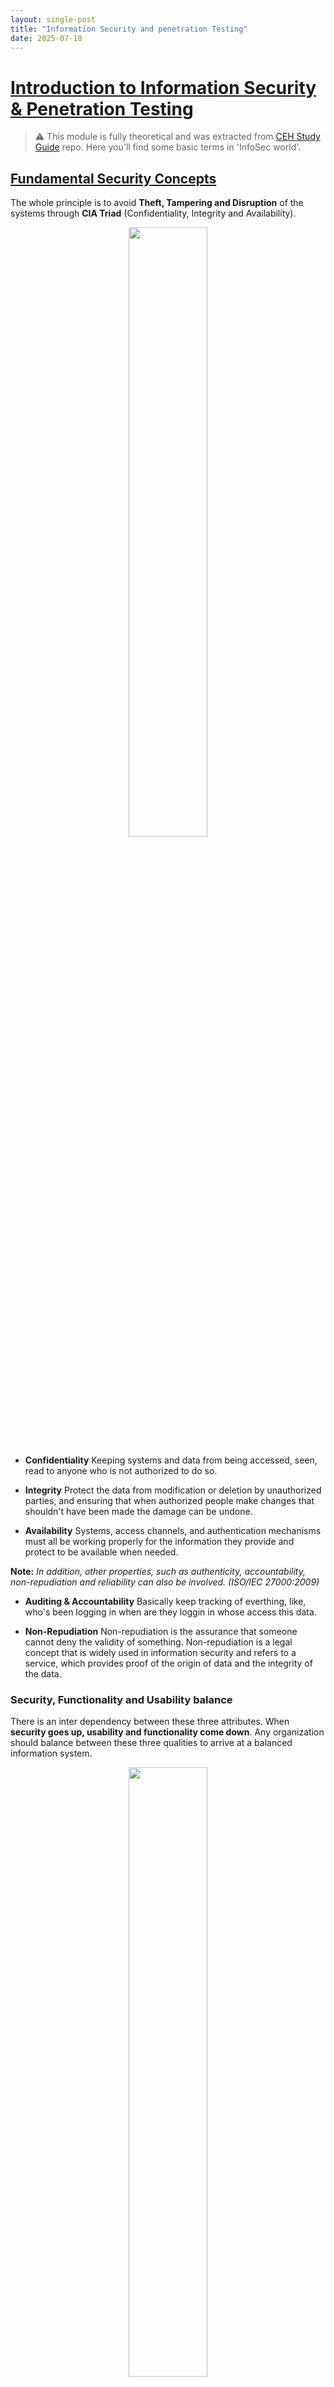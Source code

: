 ```yaml
---
layout: single-post
title: "Information Security and penetration Testing"
date: 2025-07-18
---
```

# <u>Introduction to Information Security & Penetration Testing</u>

> ⚠️ This module is fully theoretical and was extracted from [CEH Study Guide](https://github.com/Samsar4/CEH-v10-Study-Guide/) repo. Here you'll find some basic terms in 'InfoSec world'.


## <u> Fundamental Security Concepts </u>
The whole principle is to avoid **Theft, Tampering and Disruption** of the systems through **CIA Triad** (Confidentiality, Integrity and Availability).

<p align="center">
<img width="50%" src="https://i.ytimg.com/vi/AJTJN4wDBM8/hqdefault.jpg">
</p>

- **Confidentiality**
Keeping systems and data from being accessed, seen, read to anyone who is not authorized to do so.

- **Integrity**
Protect the data from modification or deletion by unauthorized parties, and ensuring that when authorized people make changes that shouldn't have been made the damage can be undone.

- **Availability**
Systems, access channels, and authentication mechanisms must all be working properly for the information they provide and protect to be available when needed.

**Note:** *In addition, other properties, such as authenticity, accountability, non-repudiation and reliability can also be involved. (ISO/IEC 27000:2009)*

- **Auditing & Accountability**
Basically keep tracking of everthing, like, who's been logging in when are they loggin in whose access this data.

- **Non-Repudiation**
Non-repudiation is the assurance that someone cannot deny the validity of something. Non-repudiation is a legal concept that is widely used in information security and refers to a service, which provides proof of the origin of data and the integrity of the data.

### **Security, Functionality and Usability balance**

There is an inter dependency between these three attributes. When **security goes up, usability and functionality come down**. Any organization should balance between these three qualities to arrive at a balanced information system.

<p align="center">
<img width="50%" src="https://gist.githubusercontent.com/Samsar4/62886aac358c3d484a0ec17e8eb11266/raw/f14455ed4def635e1bc93b85657f43dbbf4a3127/triad2.png">
</p>

## <u>Types of Hackers</u>

<p align="center">
<img width="50%" src="https://www.simplilearn.com/ice9/free_resources_article_thumb/types-hacker.JPG">
</p>

> - **Black Hat** - Hackers that seek to perform malicious activities.
> - **Gray Hat** - Hackers that perform good or bad activities but do not have the permission of the organization they are hacking against.
> - **White Hat** - Ethical hackers; They use their skills to improve security by exposing vulnerabilities before malicious hackers.

**Script Kiddie / Skiddies** - Unskilled individual who uses malicious scripts or programs, such as a web shell, developed by others to attack computer systems and networks and deface websites. 

**State-Sponsored Hacker** - Hacker that is hired by a government or entity related.

**Hacktivist** - Someone who hacks for a cause; political agenda.

**Suicide Hackers** - Are hackers that are not afraid of going jail or facing any sort of punishment; hack to get the job done.

**Cyberterrorist** - Motivated by religious or political beliefs to create fear or disruption.

## <u>Hacking Vocabulary</u>

- **Hack value** - Perceived value or worth of a target as seen by the attacker.
- **Vulnerability** - A system flaw, weakness on the system (on design, implementation etc).
- **Threat** - Exploits a vulnerability.
- **Exploit** - Exploits are a way of gaining access to a system through a security flaw and taking advantage of the flaw for their benefit.
- **Payload** - Component of an attack; is the part of the private user text which could also contain malware such as worms or viruses which performs the malicious action; deleting data, sending spam or encrypting data.
- **Zero-day attack** - Attack that occurs before a vendor knows or is able to patch a flaw.
- **Daisy Chaining / Pivotting** - It involves gaining access to a network and /or computer and then using the same information to gain access to multiple networks and computers that contains desirable information. 
- **Doxxing** - Publishing PII about an individual usually with a malicious intent.
- **Enterprise Information Security Architecture** (EISA) - determines the structure and behavior of organization's information systems through processes, requirements, principles and models.

## <u> Threat Categories </u>
* **Network Threats**
  - Information gathering
  - Sniffing and eavesdropping
  - DNS/ARP Poisoning
  - MITM (Man-in-the-Middle Attack)
  - DoS/DDoS
  - Password-based attacks
  - Firewall and IDS attack
  - Session Hijacking

* **Host Threats**
  - Password cracking
  - Malware attacks
  - Footprinting
  - Profiling
  - Arbitrary code execution
  - Backdoor access
  - Privilege Escalation
  - Code Execution

* **Application Threats**
  - Injection Attacks
  - Improper data/input validation
  - Improper error handling and exeception management
  - Hidden-field manipulation
  - Broken session management
  - Cryptography issues
  - SQL injection
  - Phishing
  - Buffer Overflow
  - Information disclosure
  - Security Misconfigurations

## <u> Attack Vectors </u>
*Path by which a hacker can gain access to a host in order to deliver a payload or malicious outcome*

- **APT - Advanced Persistent Threats**
  - An advanced persistent threat is a stealthy threat actor, typically a nation state or state-sponsored group, which gains unauthorized access to a computer network and remains undetected for an extended period; Typically uses zero day attacks.
- **Cloud computing / Cloud based technologies**
  - Flaw in one client's application cloud allow attacker to access other client's data
- **Viruses, worms, and malware**
  - Viruses and worms are the most prevalent networking threat that are capable of infecting a network within seconds.
- **Ransomware**
  - Restricts access to the computer system's files and folders and demands an online ransom payment to the attacker in order to remove the restrictions.
- **Mobile Device threats**
- **Botnets**
  - Huge network of compromised systems used by an intruder to perform various network attacks
- **Insider attacks**
    - Disgruntled employee can damage assets from inside.
    - Huge network of compromised hosts. (used for DDoS).

- **Phishing attacks**
- **Web Application Threats**
  - Attacks like SQL injection, XSS (Cross-site scripting)...
- **IoT Threats**


## <u>Attack Types</u>
### 1. Operating System
*Attacks targeting OS flaws or security issues inside such as guest accounts or default passwords.*
>  - **Vectors**: Buffer overflows, Protocol Implementations, software defects, patch levels, authentication schemes

### 2. Application Level
*Attacks on programming code and software logic.*
>  - **Vectors**: Buffer overflows, Bugs, XSS, DoS, SQL Injection, MitM

### 3. Misconfiguration
*Attack takes advantage of systems that are misconfigured due to improper configuration or default configuration.*

>  - **Examples**: Improper permissions of SQL users; Access-list permit all

### 4. Shrink-Wrap Code
*Act of exploiting holes in unpatched or poorly-configured software.*
>  - **Examples**: Software defect in version 1.0; DEfect in example CGI scripts; Default passwords 

## <u>Vulnerabilities</u>

- **CVSS - Common Vulnerability Scoring System** [[+]](https://nvd.nist.gov/vuln-metrics/cvss)
  - Places numerical score based on severity
  - ![cvss](https://3.bp.blogspot.com/-5V1cb_wTvsk/Wl78iF4Sd8I/AAAAAAAAF7U/KmK4pMXi54YworDgh4uI8aZtHgy0bbznQCLcBGAs/s1600/CVSS.png
  )
- **CVE – Common Vulnerabilities and Exposures** [[+]](https://cve.mitre.org/)
  - Is a list of publicly disclosed vulnerabilities and exposures that is maintained by MITRE.
  - ![cve](https://i0.wp.com/gbhackers.com/wp-content/uploads/2016/10/cve.png?resize=486%2C408&ssl=1)
- **NVD - National Vulnerability Database**  [[+]](https://nvd.nist.gov/)
  -  is a database, maintained by NIST, that is fully synchronized with the MITRE CVE list; US Gov. vulnerabilities repository.

### Vulnerability Categories

- **Misconfiguration** - improperly configuring a service or application
- **Default installation** - failure to change settings in an application that come by default
- **Buffer overflow** - code execution flaw
- **Missing patches** -  systems that have not been patched
- **Design flaws** - flaws inherent to system design such as encryption and data validation
- **Operating System Flaws** - flaws specific to each OS
- **Default passwords** - leaving default passwords that come with system/application


## <u>Pen Test Phases (CEH method)</u>
1. **Pre-Attack Phase** - Reconnaissance and data-gathering.
2. **Attack Phase** - Attempts to penetrate the network and execute attacks.
3. **Post-Attack Phase** - Cleanup to return a system to the pre-attack condition and deliver reports.


## <u>The Five Stages of Ethical Hacking</u>

### 1. **Reconnaissance**
*Gathering evidence about targets*; There are two types of Recon:
- **Passive Reconnaissance**: Gain information about targeted computers and networks **without direct interaction with the systems**.
    - e.g: Google Search, Public records, New releases, Social Media, Wardrive scanning networks around.
- **Active Reconnaissance**: Envolves direct interaction with the target.
    - e.g: Make a phone call to the target, Job interview; tools like Nmap, Nessus, OpenVAS, Nikto and Metasploit can be considered as Active Recon.

### 2. **Scanning & Enumeration**
*Obtaining more in-depth information about targets.*
- e.g: Network Scanning, Port Scanning, Which versions of services are running.

### 3. **Gaining Access**
*Attacks are leveled in order to gain access to a system.*
- e.g: Can be done locally (offline), over a LAN or over the internet.
  - e.g(2): Spoofing to exploit the system by pretending to be a legitimate user or different systems, they can send a data packet containing a bug to the target system in order to exploit a vulnerability.
  - Can be done using many techniques like command injection, buffer overflow, DoS, brute forcing credentials, social engineering, misconfigurations etc.
  
### 4. **Maintaining Access**
*Items put in place to ensure future access.*
- e.g: Rookit, Trojan, Backdoor can be used.

### 5. **Covering Tracks**
*Steps taken to conceal success and intrusion; Not be noticed.*
  - e.g: Clear the logs; Obfuscate trojans or malicious backdoors programs.


## Three Types of Active Defense 
- **Annoyance**
  - Involves tracking a hacker and leading him into a fake server, wasting his time — and making him easy to detect.
- **Attribution**
  - Identify an attacker; Uses tools to trace the source of an attack back to a specific location, or even an individual hacker.
- **Attack**
  - That is most controversial. To “hack back,” a company accesses an alleged hacker’s computer to delete its data or even to take revenge. Both of these steps are considered illegal. 

## <u> Information Assurance (IA) </u>
*Refers to the assurance of the Integrity, Availability, confidentiality, and authenticity of information and information systems during usage, processing, storage and transmission of information.*

* **Processes that help achieving IA:**
  - Developing local policy, process, and guidance.
  - Designing network and user authetication strategy.
  - Identifying network vulnerabilities and threats (Vulnerability assessments outline the security posture of the network).
  - Idenfitying problems and resource requirements.
  - Creating plan for identified resource requirements.
  - Applying appropriate IA controls.
  - Performing C&A (Certification and Accreditation) process of information systems helps to trace vulnerabilities, and implement sa fety measures.
  - Providing information assurance training to all personnel in federal and private org.

## <u>Information Security Management Program </u>
*Combination of policies, processes, procedures, standards, and guidelines to establish the required **level of information security.***

- Designed to ensure the business operates in a state of reduced risk.
- It encompasses all organizational and operational processes and participants relevant to information security.

![infosec](https://gist.githubusercontent.com/Samsar4/62886aac358c3d484a0ec17e8eb11266/raw/950220d4b802bb726fe84470c7a13055b056a621/infosec.jpg)


> ⚠️ **IA** focus on risk assessment, mitigation side of things; 
> ⚠️ **InfoSec** focus on actually implementing security measures to safeguard systems.

## <u>EISA - Enterprise Information Security Architecture</u>
*Set of requirements, process, principles, and models that determines the structure and behavior of an organization's information systems.*

* **Goals of EISA**:
  - Help in monitoring and detecting network behaviors
  - Detect and recover from security breaches
  - Prioritizing resources of an organization
  - Help to perform risk assessment of an organization's IT assets.
  - Cost prospective when incorporated in security provisions such as incident response, disaster recovery, event correlation, etc.

## <u>Physical Security Controls</u> 

- **Preventive control**: Deters the actor from performing the threat.
    - e.g: Fence, Server Locks, Mantraps, etc.

- **Detective control**: Recognizes an actor's threat.   
    - e.g: Background check, CCTV.

- **Deterrent control**: Deters the actor from **attempting** the threat.
    - e.g: Warning Sign.

- **Recovery**: Mitigates the impact of a manifested threat.
    - e.g: Backups.

- **Compensating control**: Provides alternative fixes to any of the above functions.


*Most of security controls are preventive phase controls*.

⚠️ **Defense in Depth**: Multiple layers of security controls; Provides redundancy in the event of a control failure. (e.g.: image below)

![defense-in-depth](https://www.fairwarning.com/wp-content/uploads/2019/03/Defense-in-Depth-for-Cloud-Security-Rainbow-Diagram.png)


### Types of  Security Controls

| Description    | Examples                                      |
| -------------- | --------------------------------------------- |
| **Physical**   | Guards, lights, cameras, fire extinguishers, flood protection                     |
| **Administrative** | Training awareness, policies, procedures and guidelines to infosec                 |
| **Technical**    | IDS/IPS, Firewall, Encryption, Smart cards, Access control lists |

| Description  | Examples                    |
| ------------ | --------------------------- |
| **Preventative** | authentication, alarm bells |
| **Detective**    | audits, backups             |
| **Corrective**   | restore operations          |

## <u>Managing the Risk</u>
**Risk** can be defined as a probability of the occurrence of a threat or an event that may damage, or cause loss or have other negative impact either from internal or external liabilities.

### Risk matrix

A **risk matrix** is used during **risk assessment** to define the level of risk by considering the category of **probability or likelihood** against the category of consequence **severity**. 

 - This is a simple mechanism to increase visibility of risks and assist management decision making.

![matrix](https://paladinrisk.com.au/wp-content/uploads/2018/11/risk-1-1024x434.jpg)

### Risk Management
*Is the identification, evaluation, and prioritization of risks followed by coordinated and economical application of resources to minimize, monitor, and control the probability or impact of unfortunate events or to maximize the realization of opportunities.*

## <u>Security Policies</u>
1. **Policies** - High-level statements about protecting information; Business rules to safeguard CIA triad; Security Policies can be applied on Users, Systems, Partners, Networks, and Providers.
    - **Common Security Policies examples:**
      - Password Policy
        - Meet the password complexity requirements.
        - e.g: Minimum 8 char length, upper and lower case and alphanumerical.
      - Wireless Security Policy
      - AUP - Acceptable Use-Policy
        - How to properly use company's assets
        - e.g: "Do's and Dont's" with company's computer.
      - Data Retention Policy 
        - e.g: Keep the data for X time.
      - Access Control Policies
        - e.g: Accessing servers; Firewalls 
2. **Procedures** - Set of details steps to accomplish a goal; Instructions for implementation
3. **Guidelines** - Advice on actions given a situation; Recommended, not mandatory

## Security Policy - Examples
* **Access Control Policy**
  - This defines the resources being protected and the rules that control access to them

* **Remote Access Policy**
  - This defines who can have remote access and defines access medium and remote access security controls.

* **Firewall Management Policy**
  - This defines access, management and monitoring of firewalls in an organization.

* **Network Connection Policy**
  - This defines who can install new resources on the network, approve the installation of new devices, document network changes etc.

* **Password Policy**
  - This defines guidelines for using strong password protection on available resources.

* **User Account Policy**
  - This defines the account creation process, authority, rights and responsibility of user accounts.

* **Information Protection Policy**
  - This defines the sensitivity levels of information, who may have access, how it is stored and transmitted, and how it should be deleted from storage media etc.

* **Special Access Policy**
  - This defines the terms and conditions of granting special access to system resources.

* **Email Security Policy**
  - This policy is designed to govern the proper usage of corporate email.

* **Acceptable Use Policy**
  - This defines the acceptable use of system resources.

## Security Policiy - Types
1. **Promiscuous Policy** - This policy usually has no restrictions on usage of system resources.

2. **Permissive Policy** - This policy begins wide open and only know dangerous services/attacks or behaviors are blocked. This type of policy has to be updated regularly to stay effective.

3. **Prudent Policy** - This policy provides maximum security while allowing known but necessary dangers. This type of policy will block all services and only safe/necessary services are enabled individually. Everything is logged.

4. **Paranoid Policy** - This policy forbids everything. No Internet connection or severely restricted Internet usage is allowed.

## Security Policy - Creation Steps 
1. Perform a Risk Assessment
2. Use security Standards and Frameworks as guide
3. Get Management and Staff input
4. Enforce the policy. Use penalties for non-compliance
5. Publish final draft to entire org.
6. Have all staff read/sign that they understood policy
7. Employ tools to help enforce policy
8. Staff training
9. Review and update regularly

## <u>Incident Management Process</u>
*An incident is an event that could lead to loss of, or disruption to, an organization's operations, services or functions.*

***Incident management** is a term describing the activities of an organization to identify, analyze, and correct hazards to prevent a future re-occurrence.*

1. **Preparation:** Select people, assign rules, define tools to handle the incident.
2. **Detection & Analysis:** Determine an incident has ocurred (IDS, SIEM, AV, Someone reporting, etc).
3. **Classification and Prioritization:**
4. **Notification:** Identify minor and major incident; who and how to notify an incident.
5. **Containment:** Limit the damage; Isolate hosts; Contact system owners.
6. **Forensic Investigation:** Investigate the root cause of the incident using forensic tools; System logs, real-time memory, network device logs, application logs, etc;
7. **Eradicate & Recovery:** Remove the cause of incident; Patch if needed. Recovery: get back into production; Monitor affected systems.
8. **Post-incident Activities:** Document what happened and why; Transfer knowledge.

### Incident Response Team Duties

1. Managing security issues by taking a proactive approach towards the customer's security vulnerabilities 
2. Developing or reviewing processes and procedures that must be followed 
3. Managing the response to an incident and ensuring that all procedures are followed correctly in order to minimize and control the damage
4. Identifying and analyzing what has happened during an incident, including impact and threat
5. Providing a single point of contact for reporting seucirty incidents and issues
6. Reviewing changes in legal and regulatory requirements to ensure that all processes and procedures are valid
7. Reviewing existing controls and recommending steps and technologies to prevent future incidents
8. Establishing relationship with local law enforcement agency, gov. agencies, key partners and suppliers

### SIEM -  Security Information and Event Management
<p align="center">
<img width="90%" src="https://secureops.com/wp-content/uploads/2020/01/components-of-siem.jpg" />
</p>

*Collects data points from network, including log files, traffic captures, SNMP messages, and so on, from every host on the network. SIEM can collect all this data into one centralized location and correlate it for analysis to look for security and performance issues, as well negative trends all in real time.*

* **Aggregation**: Collecting data from disparate sources and organizing the data into a single format. Any device within a SIEM system that collects data is called collector or an aggregator.

* **Correlation**: Is the logic that looks at data from disparate sources and can make determinations about events taking place on your network. (Could be in-band or out-of-band, depending on the placement of the NIDS/NIPS).
	* **Alerts** - For notification if something goes bad.
	* **Triggering** - Exceeding thresholds.

* **Normalization**: Will actually create multiple tables / organize in such a way that the data can become more efficient and allows our analysis and reports tools to work better.

* **WORM - Write Once Read Many**: The concept being is that log files are precious, and a lot of times you might want to look at them in an archival way, so that we can use optical media like WORM drives to store them.

#### Most Popular SIEM Tools:

* **[Splunk](https://www.splunk.com/)**
	![splunk](https://www.splunk.com/content/dam/splunk2/images/screenshots/platform-journey/conflaunch/SS-UI-Light-Mode-frame.png)

<br>

* **[ArcSight](https://www.microfocus.com/en-us/products/siem-security-information-event-management/overview)**
	![arcsight](https://i.ytimg.com/vi/N7J0EwdbKF0/maxresdefault.jpg)

<br>

* **[ELK - Elastic Search, Log Stash and Kibana](https://www.elastic.co/what-is/elk-stack) (Open Source)**
	![elk](https://i.imgur.com/lydtCwn.png)

## <u>Identity and Access Management</u>
> **Identification, Authentication, Authorization**, and **Accounting** work together to manage assets securely.

### 1. **Identification**
*The information on credentials identifies the user.*

- **Example**: 
  - Your name, username, ID number, employee number, SSN etc.

### 2. **Authentication**
*“Prove you are the legitimate User". – Should always be done with Multifactor Authentication!*

* **Authentication Factors:**
	* Something you **know** (e.g. - password)
	* Something you **have** (e.g. - smart card)
	* Something you **are** (e.g. - fingerprint)
	* Something you **do** (e.g. - android pattern; manual signature)
	* **Somewhere** you are (e.g. - geolocation)
> 🛑 **Multi-factor authentication** *generally uses two of this examples (e.g. - Something you **Know(1)** and Something you **Have(2)**, never on same category*

### 3. Authorization concepts
*What are you allowed to access – We use Access Control models, what and how we implement depends on the organization and what our security goals are.*

* **Permissions**:
	* Applied to resources
* **Rights** / **Privileges**:
	* Assign at system level 
* **Authorization strategies**:
	* Least privileged
	* Separation of Duties

### 4. Accouting
*Trace an Action to a Subjects Identity:*
- Prove who/what a given action was performed by (non-repudiation); Logging

### Access Controls Models

<p align="center">
<img width="80%" src="https://security-architect.com/wp-content/uploads/FGA.png" />
</p>

* **Mandatory Access Control (MAC)**:
	* Every object gets a **label**
		- Confidential, secret, top secret, etc
	* The administrator decides who gets access to what security level; Users cannot change these settings
	* Used on old systems (e.g. Top Secret Gov. information)
* **Discretionary Access Control (DAC)**:
	* Used in most OS
	* Owner of the data defines access
	* Very flexible access control; Very weak security
* **Role-based Access Control (RBAC)**:
	* Access to resources is defines by a set of rules defined by a role in your organization/job function (Manager, Director etc)
	* Administrators provide access based on the role of the user
		- Rights are gained implicity instead of explicity
	* In Windows, use **Groups** to provide role-based access control
		- e.g. Admin Groups --> Rights and Perms,
		- Sales Group --> Rights and Perms


> ⚠️ **Access is defined by ACL, Access Control List**.
> ⚠️ **Implicity deny** prevents access unless specifically permitted. 


## Data Loss Prevention (DLP)
Data Loss Prevention (DLP) is the practice of **detecting and preventing data breaches, exfiltration, or unwanted destruction of sensitive data**. Organizations use DLP to protect and secure their data and comply with regulations.

* The DLP term refers to defending organizations against both data loss and data leakage prevention. 

#### Organizations typically use DLP to:

- Protect Personally Identifiable Information (PII) and comply with relevant regulations
- Protect Intellectual Property critical for the organization
- Achieve data visibility in large organizations
- Secure mobile workforce and enforce security in Bring Your Own Device (BYOD) environments
- Secure data on remote cloud systems

<p align="center">
<img width="90%" src="https://miro.medium.com/max/720/1*FG9LR51eySVRQJUjhVv-9A.png" />
</p>

## Data Backup
Data backup plays a crucial role in maintaining business continuity by helping org. recover from IT disasters, security breaches, application failures, human error, etc. 

All regulatory compliance such as COBIT, SSAE, SOCII, PCI-DSS, HIPPA, SOX, FINRA, FISMA, GDPR, etc. require business to maintain data backups of critical data for specified duration.

### Backup Strategies
1. Identifying the critical business data
2. Selecting the backup media
3. Selecting a backup technology
4. Selecting the appropriate RAID levels
5. Selecting an appropriate backup method

### 3 Backup methods
####  1. Cold backup 🔵

<img width="40%" src="https://gist.githubusercontent.com/Samsar4/62886aac358c3d484a0ec17e8eb11266/raw/29c5e018095b135baec32aaece84a900a43b23ca/cc-cold.png"/>

- **Empty site, no hardware, no data, no people**
- **It takes weeks to bring online**
- Basic office spaces (e.g building, chairs, AC...)
- No operational equipment
- Cheapest recovery site

#### 2. Warm backup 🟡

<img width="40%" src="https://gist.githubusercontent.com/Samsar4/62886aac358c3d484a0ec17e8eb11266/raw/29c5e018095b135baec32aaece84a900a43b23ca/cc-warm.png"/>

- **Somewhere between cold and hot - Just enough to get going (Big room with rack space, you bring the hardware)**
- Hardware is ready and waiting - you bring the software and data
- **It takes days to bring online**
- Operational equipment but little or no data

#### 3. Hot backup 🔴

<img width="40%" src="https://gist.githubusercontent.com/Samsar4/62886aac358c3d484a0ec17e8eb11266/raw/29c5e018095b135baec32aaece84a900a43b23ca/cc-hot.png"/>

- **Exact replica of production systems**
- Applications and software are constantly updated
- Flip a switch and everyting moves
- **It take hours to bring online**
- Real-time synchronization
- Almost all data ready to go - often just a quick update
- Very expensive


## <u>Penetration Test - Basics</u>
> **This topic will be covered with details in [Chapter 14 - Pentesting](https://github.com/Samsar4/CEH-v10-Study-Guide/blob/master/modules/14-Pentesting.md).**

*A penetration test, colloquially known as a pen test, pentest or ethical hacking, is an authorized simulated cyberattack on a computer system, performed to evaluate the security of the system.*

> ⚠️ **Not to be confused with a vulnerability assessment.**

- Clearly defined, full scale test of security controls
- Phases
  - **Preparation** - Contracts and team determined
  - **Assessment** - All hacking phases (reconnaissance, scanning, attacks, etc.)
  - **Post-Assessment** - Reports & conclusions
- Types
  - **Black Box** - Done without any knowledge of the system or network.
  - **White Box** - When the attacker have complete knowledge of the system provided by the owner/target.
  - **Gray Box** - When the attacker has some knowledge of the system and/or network

## Laws and Standards:

### **OSSTM Compliance**
**"Open Source Security Testing Methodology Manual"** maintained by ISECOM , defines three types of compliance.

- **Legislative** - Deals with government regulations (Such as SOX and HIPAA).
- **Contractual** - Deals with industry / group requirement (Such as PCI DSS).
- **Standards based** - Deals with practices that must be followed by members of a given group/organization (Such as ITIL ,ISO and OSSTMM itself).

- **OSSTM Controls**
  - **OSSTM Class A - Interactive Controls**
    - *Authentication* -  Provides for identification and authorization based on credentials.
    - *Indemnification* - Provided contractual protection against loss or damages.
    - *Subjugation* - Ensures that interactions occur according to processes defined by the asset owner.
    - *Continuity* -  Maintains interactivity with assets if corruption of failure occurs.
    - *Resilience* - Protects assets from corruption and failure.
  
- **OSSTM Class B  - Process Controls**
    - *Non-repudiation* - Prevents participants from denying its actions
    - *Confidentiality* - Ensures that only participants know of an asset
    - *Privacy* - Ensures that only participants have access to the asset
    - *Integrity* - Ensures that only participants know when assets and processes change
    - *Alarm*  - Notifies participants when interactions occur
      
### **PCI-DSS**
**"Payment Card Industry Data Security Standard"** Standard for organizations handling Credit Cards, ATM cards and other POS cards.

### **ISO 27001**
This International Standard has been prepared to provide requirements for establishing, implementing, maintaining and continually improving an information security management system.

### **ISO 27002 AND 17799**
Based on BS799 but focuses on security objectives and provides security controls based on industry best practice.

### **HIPAA**
**"Health Insurance Portability and Accountability Act"** a law that set's privacy standards to protect patient medical records and health information shared between doctors, hospitals and insurance providers.

### **SOX**
**"Sarbanes-Oxley Act" Law** that requires publicly traded companies to submit to independent audits and to properly disclose financial information.

### DMCA
**"The Digital Millennium Copyright Act"** is a 1998 United States copyright law that implements two 1996 treaties of the World Intellectual Property Organization. It criminalizes production and dissemination of technology, devices, or services intended to circumvent measures that control access to copyrighted works.

### **FISMA** 
**"Federal Information Security Modernization Ac Of 2002"** A law updated in 2004 to codify the authority of the Department of Homeland Security with regard to implementation of information security policies. *(For GOV. agencies)*

### **NIST-800-53**
Catalogs security and privacy controls for federal information systems, created to help implementation of FISMA.
  
### **FITARA**
**"Federal Information Technology Acquisition Reform Act"** A 2013 bill that was intended to change the framework that determines how the US GOV purchases technology.

### **COBIT**
**"Control Object for Information and Related Technology"** IT Governance framework and toolset, created by ISACA and ITGI

### **GLBA**
**"U.S Gramm-Leach-Bliley Act"** Law that protects the confidentiality and integrity of personal information that is collected by financial institutions.

### **CSIRT**
**"Computer Security Incident Response Team"** CSIRT provided a single point of contact when reporting computer security incidents

### **ITIL**
**"Information Technology Infrastructure Library"** - An operational framework developed in the '80s that standardizes IT management procedures
